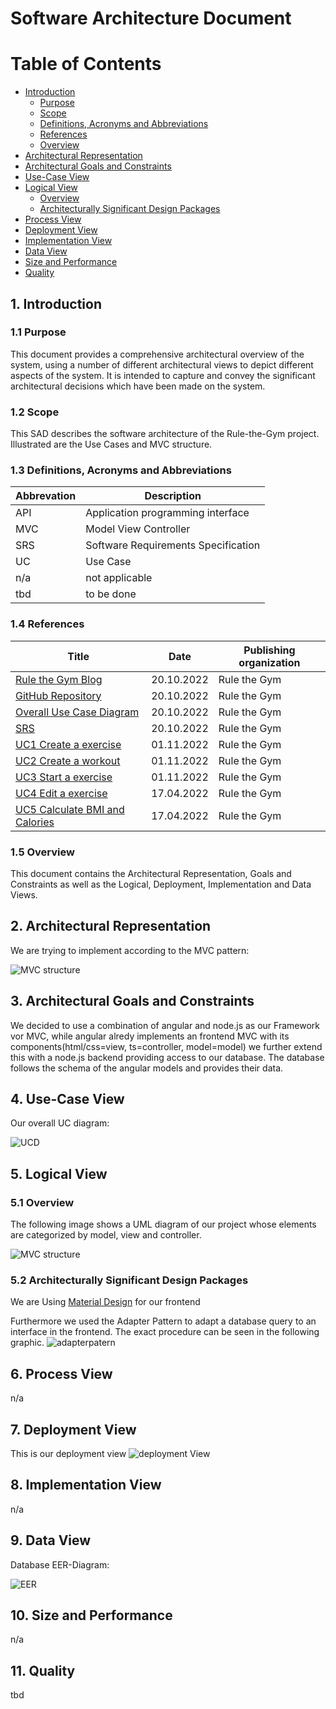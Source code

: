 # Software Architecture Document

# Table of Contents
- [Introduction](#1-introduction)
    - [Purpose](#11-purpose)
    - [Scope](#12-scope)
    - [Definitions, Acronyms and Abbreviations](#13-definitions-acronyms-and-abbreviations)
    - [References](#14-references)
    - [Overview](#15-overview)
- [Architectural Representation](#2-architectural-representation)
- [Architectural Goals and Constraints](#3-architectural-goals-and-constraints)
- [Use-Case View](#4-use-case-view)
- [Logical View](#5-logical-view)
    - [Overview](#51-overview)
    - [Architecturally Significant Design Packages](#52-architecturally-significant-design-packages)
- [Process View](#6-process-view)
- [Deployment View](#7-deployment-view)
- [Implementation View](#8-implementation-view)
- [Data View](#9-data-view)
- [Size and Performance](#10-size-and-performance)
- [Quality](#11-quality)

## 1. Introduction

### 1.1 Purpose
This document provides a comprehensive architectural overview of the system, using a number of different architectural views to depict different aspects of the system. It is intended to capture and convey the significant architectural decisions which have been made on the system.

### 1.2 Scope
This SAD describes the software architecture of the Rule-the-Gym project. Illustrated are the Use Cases and MVC structure.

### 1.3 Definitions, Acronyms and Abbreviations

| Abbrevation | Description                            |
| ----------- | -------------------------------------- |
| API         | Application programming interface      |
| MVC         | Model View Controller                  |
| SRS         | Software Requirements Specification    |
| UC          | Use Case                               |
| n/a         | not applicable                         |
| tbd         | to be done                             |


### 1.4 References

| Title                                                              		 | Date       | Publishing organization   |
| ---------------------------------------------------------------------------|:----------:| ------------------------- |
| [Rule the Gym Blog](https://rulethegym597135702.wordpress.com/)            | 20.10.2022 | Rule the Gym |
| [GitHub Repository](https://github.com/tthomasb/FitnessWebApp)             | 20.10.2022 | Rule the Gym |
| [Overall Use Case Diagram](../UseCases/Overall_Use_Case_Diagram.drawio.svg)| 20.10.2022 | Rule the Gym |
| [SRS](./SRS.md)                      		                                 | 20.10.2022 | Rule the Gym |
| [UC1 Create a exercise](../UseCases/CreateExercise.md)           		     | 01.11.2022 | Rule the Gym |
| [UC2 Create a workout ](../UseCases/CreateWorkout.md)           		     | 01.11.2022 | Rule the Gym |
| [UC3 Start a exercise ](../UseCases/StartExercise.md)           		     | 01.11.2022 | Rule the Gym |
[UC4 Edit a exercise ](../UseCases/EditExercise.md)           		     | 17.04.2022 | Rule the Gym |
[UC5 Calculate BMI and Calories ](../UseCases/CalculateBMIAndCalories.md)           		     | 17.04.2022 | Rule the Gym |


### 1.5 Overview
This document contains the Architectural Representation, Goals and Constraints as well
as the Logical, Deployment, Implementation and Data Views.

## 2. Architectural Representation
We are trying to implement according to the MVC pattern:

![MVC structure](../MVC_STRUCTURE.drawio.svg)

## 3. Architectural Goals and Constraints
We decided to use a combination of angular and node.js as our Framework vor MVC, while angular alredy implements an frontend MVC with its components(html/css=view, ts=controller, model=model) we further extend this with a node.js backend providing access to our database. The database follows the schema of the angular models and provides their data.

## 4. Use-Case View
Our overall UC diagram:

![UCD](../UseCases/Overall_Use_Case_Diagram.drawio.svg)

## 5. Logical View

### 5.1 Overview
The following image shows a UML diagram of our project whose elements are categorized by model, view and controller.

![MVC structure](../MVC_STRUCTURE.drawio.svg)

### 5.2 Architecturally Significant Design Packages
We are Using [Material Design](https://m3.material.io) for our frontend

Furthermore we used the Adapter Pattern to adapt a database query to an interface in the frontend. The exact procedure can be seen in the following graphic.
![adapterpatern](../AdapterPattern.drawio.svg)
## 6. Process View
n/a

## 7. Deployment View
This is our deployment view
![deployment View](../Deployment_View.drawio.svg)


## 8. Implementation View

n/a

## 9. Data View
Database EER-Diagram:

![EER](/EER-Diagramm.drawio.svg)

## 10. Size and Performance
n/a

## 11. Quality
tbd